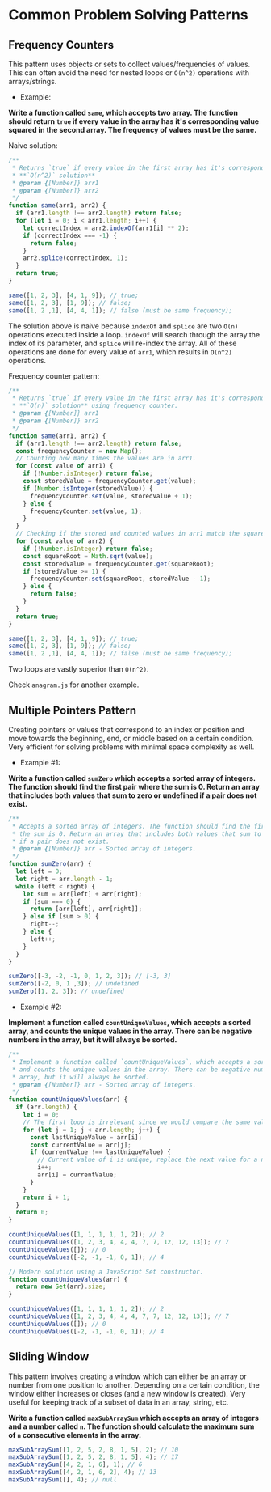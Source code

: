 # Common Problem Solving Patterns

## Frequency Counters

This pattern uses objects or sets to collect values/frequencies of values. This can often avoid the need for nested loops or `O(n^2)` operations with arrays/strings.

- Example:

**Write a function called `same`, which accepts two array. The function should return `true` if every value in the array has it's corresponding value squared in the second array. The frequency of values must be the same.**

Naive solution:

```js
/**
 * Returns `true` if every value in the first array has it's corresponding value squared in the second array.
 * **`O(n^2)` solution**
 * @param {[Number]} arr1
 * @param {[Number]} arr2
 */
function same(arr1, arr2) {
  if (arr1.length !== arr2.length) return false;
  for (let i = 0; i < arr1.length; i++) {
    let correctIndex = arr2.indexOf(arr1[i] ** 2);
    if (correctIndex === -1) {
      return false;
    }
    arr2.splice(correctIndex, 1);
  }
  return true;
}

same([1, 2, 3], [4, 1, 9]); // true;
same([1, 2, 3], [1, 9]); // false;
same([1, 2 ,1], [4, 4, 1]); // false (must be same frequency);
```

The solution above is naive because `indexOf` and `splice` are two `O(n)` operations executed inside a loop. `indexOf` will search through the array the index of its parameter, and `splice` will re-index the array. All of these operations are done for every value of `arr1`, which results in `O(n^2)` operations.

Frequency counter pattern:

```js
/**
 * Returns `true` if every value in the first array has it's corresponding value squared in the second array.
 * **`O(n)` solution** using frequency counter.
 * @param {[Number]} arr1
 * @param {[Number]} arr2
 */
function same(arr1, arr2) {
  if (arr1.length !== arr2.length) return false;
  const frequencyCounter = new Map();
  // Counting how many times the values are in arr1.
  for (const value of arr1) {
    if (!Number.isInteger) return false;
    const storedValue = frequencyCounter.get(value);
    if (Number.isInteger(storedValue)) {
      frequencyCounter.set(value, storedValue + 1);
    } else {
      frequencyCounter.set(value, 1);
    }
  }
  // Checking if the stored and counted values in arr1 match the square values in arr2.
  for (const value of arr2) {
    if (!Number.isInteger) return false;
    const squareRoot = Math.sqrt(value);
    const storedValue = frequencyCounter.get(squareRoot);
    if (storedValue >= 1) {
      frequencyCounter.set(squareRoot, storedValue - 1);
    } else {
      return false;
    }
  }
  return true;
}

same([1, 2, 3], [4, 1, 9]); // true;
same([1, 2, 3], [1, 9]); // false;
same([1, 2 ,1], [4, 4, 1]); // false (must be same frequency);
```

Two loops are vastly superior than `O(n^2)`.

Check `anagram.js` for another example.

## Multiple Pointers Pattern

Creating pointers or values that correspond to an index or position and move towards the beginning, end, or middle based on a certain condition. Very efficient for solving problems with minimal space complexity as well.

- Example #1:

**Write a function called `sumZero` which accepts a sorted array of integers. The function should find the first pair where the sum is 0. Return an array that includes both values that sum to zero or undefined if a pair does not exist.**

```js
/**
 * Accepts a sorted array of integers. The function should find the first pair where
 * the sum is 0. Return an array that includes both values that sum to zero or undefined
 * if a pair does not exist.
 * @param {[Number]} arr - Sorted array of integers.
 */
function sumZero(arr) {
  let left = 0;
  let right = arr.length - 1;
  while (left < right) {
    let sum = arr[left] + arr[right];
    if (sum === 0) {
      return [arr[left], arr[right]];
    } else if (sum > 0) {
      right--;
    } else {
      left++;
    }
  }
}

sumZero([-3, -2, -1, 0, 1, 2, 3]); // [-3, 3]
sumZero([-2, 0, 1 ,3]); // undefined
sumZero([1, 2, 3]); // undefined
```

- Example #2:

**Implement a function called `countUniqueValues`, which accepts a sorted array, and counts the unique values in the array. There can be negative numbers in the array, but it will always be sorted.**

```js
/**
 * Implement a function called `countUniqueValues`, which accepts a sorted array,
 * and counts the unique values in the array. There can be negative numbers in the
 * array, but it will always be sorted.
 * @param {[Number]} arr - Sorted array of integers.
 */
function countUniqueValues(arr) {
  if (arr.length) {
    let i = 0;
    // The first loop is irrelevant since we would compare the same value.
    for (let j = 1; j < arr.length; j++) {
      const lastUniqueValue = arr[i];
      const currentValue = arr[j];
      if (currentValue !== lastUniqueValue) {
        // Current value of i is unique, replace the next value for a new unique value.
        i++;
        arr[i] = currentValue;
      }
    }
    return i + 1;
  }
  return 0;
}

countUniqueValues([1, 1, 1, 1, 1, 2]); // 2
countUniqueValues([1, 2, 3, 4, 4, 4, 7, 7, 12, 12, 13]); // 7
countUniqueValues([]); // 0
countUniqueValues([-2, -1, -1, 0, 1]); // 4

// Modern solution using a JavaScript Set constructor.
function countUniqueValues(arr) {
  return new Set(arr).size;
}

countUniqueValues([1, 1, 1, 1, 1, 2]); // 2
countUniqueValues([1, 2, 3, 4, 4, 4, 7, 7, 12, 12, 13]); // 7
countUniqueValues([]); // 0
countUniqueValues([-2, -1, -1, 0, 1]); // 4

```

## Sliding Window

This pattern involves creating a window which can either be an array or number from one position to another. Depending on a certain condition, the window either increases or closes (and a new window is created). Very useful for keeping track of a subset of data in an array, string, etc.

**Write a function called `maxSubArraySum` which accepts an array of integers and a number called `n`. The function should calculate the maximum sum of `n` consecutive elements in the array.**

```js
maxSubArraySum([1, 2, 5, 2, 8, 1, 5], 2); // 10
maxSubArraySum([1, 2, 5, 2, 8, 1, 5], 4); // 17
maxSubArraySum([4, 2, 1, 6], 1); // 6
maxSubArraySum([4, 2, 1, 6, 2], 4); // 13
maxSubArraySum([], 4); // null
```
